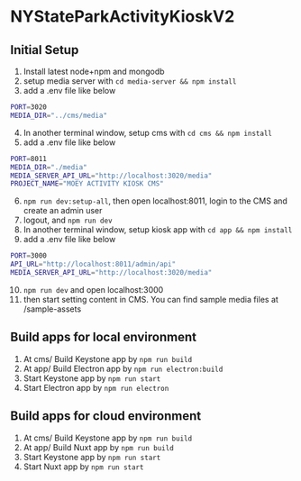 # NYStateParkActivityKioskV2

## Initial Setup
1. Install latest node+npm and mongodb
2. setup media server with ```cd media-server && npm install```
3. add a .env file like below
```bash
PORT=3020
MEDIA_DIR="../cms/media"
```
4. In another terminal window, setup cms with ```cd cms && npm install```
5. add a .env file like below
```bash
PORT=8011
MEDIA_DIR="./media"
MEDIA_SERVER_API_URL="http://localhost:3020/media"
PROJECT_NAME="MOEY ACTIVITY KIOSK CMS"
```
6. ```npm run dev:setup-all```, then open localhost:8011, login to the CMS and create an admin user
7. logout, and ```npm run dev```
8. In another terminal window, setup kiosk app with ```cd app && npm install```
9. add a .env file like below
```bash
PORT=3000
API_URL="http://localhost:8011/admin/api"
MEDIA_SERVER_API_URL="http://localhost:3020/media"
```
10. ```npm run dev``` and open localhost:3000
11. then start setting content in CMS. You can find sample media files at /sample-assets

## Build apps for local environment
1. At cms/ Build Keystone app by ```npm run build```
2. At app/ Build Electron app by ```npm run electron:build```
3. Start Keystone app by ```npm run start```
4. Start Electron app by ```npm run electron```

## Build apps for cloud environment
1. At cms/ Build Keystone app by ```npm run build```
2. At app/ Build Nuxt app by ```npm run build```
3. Start Keystone app by ```npm run start```
4. Start Nuxt app by ```npm run start```
